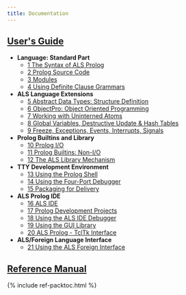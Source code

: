 ```yaml
---
title: Documentation
---
```


## [User's Guide](guide/)

- **Language: Standard Part**
  - [1 The Syntax of ALS Prolog](guide/1-The-Syntax-of-ALS-Prolog.html)
  - [2 Prolog Source Code](guide/2-Prolog-Source-Code.html)
  - [3 Modules](guide/3-Modules.html)
  - [4 Using Definite Clause Grammars](guide/4-Using-Definite-Clause-Grammars.html)
- **ALS Language Extensions**
  - [5 Abstract Data Types: Structure Definition](guide/5-Abstract-Data-Types-Structure-Definition.html)
  - [6 ObjectPro: Object Oriented Programming](guide/6-ObjectPro-Object-Oriented-Programming.html)
  - [7 Working with Uninterned Atoms](guide/7-Working-with-Uninterned-Atoms.html)
  - [8 Global Variables, Destructive Update & Hash Tables](guide/8-Global-Variables,-Destructive-Update-&-Hash-Tables.html)
  - [9 Freeze, Exceptions, Events, Interrupts, Signals](guide/9-Freeze,-Exceptions,-Events,-Interrupts,-Signals.html)
- **Prolog Builtins and Library**
  - [10 Prolog I/O](guide/10-Prolog-I-O.html)
  - [11 Prolog Builtins: Non-I/O](guide/11-Prolog-Builtins-Non-I-O.html)
  - [12 The ALS Library Mechanism](guide/12-The-ALS-Library-Mechanism.html)
- **TTY Development Environment**
  - [13 Using the Prolog Shell](guide/13-Using-the-Prolog-Shell.html)
  - [14 Using the Four-Port Debugger](guide/14-Using-the-Four-Port-Debugger.html)
  - [15 Packaging for Delivery](guide/15-Packaging-for-Delivery.html)
- **ALS Prolog IDE**
  - [16 ALS IDE](guide/16-ALS-IDE.html)
  - [17 Prolog Development Projects](guide/17-Prolog-Development-Projects.html)
  - [18 Using the ALS IDE Debugger](guide/18-Using-the-ALS-IDE-Debugger.html)
  - [19 Using the GUI Library](guide/19-Using-the-GUI-Library.html)
  - [20 ALS Prolog - TclTk Interface](guide/20-ALS-Prolog---TclTk-Interface.html)
- **ALS/Foreign Language Interface**
  - [21 Using the ALS Foreign Interface](guide/21-Using-the-ALS-Foreign-Interface.html)

## [Reference Manual](ref/)

{% include ref-packtoc.html %}
